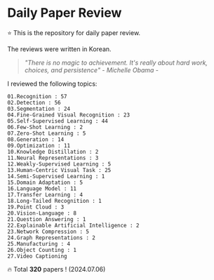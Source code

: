 # Daily Paper Review

⭐ This is the repository for daily paper review.

The reviews were written in Korean.

> *"There is no magic to achievement. It's really about hard work, choices, and persistence" - Michelle Obama -*

I reviewed the following topics:

    01.Recognition : 57
    02.Detection : 56
    03.Segmentation : 24
    04.Fine-Grained Visual Recognition : 23
    05.Self-Supervised Learning : 44
    06.Few-Shot Learning : 2
    07.Zero-Shot Learning : 5
    08.Generation : 14
    09.Optimization : 11
    10.Knowledge Distillation : 2
    11.Neural Representations : 3
    12.Weakly-Supervised Learning : 5
    13.Human-Centric Visual Task : 25
    14.Semi-Supervised Learning : 1
    15.Domain Adaptation : 5
    16.Language Model : 11
    17.Transfer Learning : 4
    18.Long-Tailed Recognition : 1
    19.Point Cloud : 3
    20.Vision-Language : 8
    21.Question Answering : 1
    22.Explainable Artificial Intelligence : 2
    23.Network Compression : 5
    24.Graph Representations : 2
    25.Manufacturing : 4
    26.Object Counting : 1
    27.Video Captioning

🔥 Total **320** papers ! (2024.07.06)
